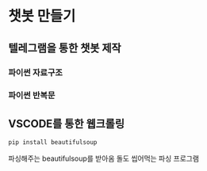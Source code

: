 # 챗봇 만들기


## 텔레그램을 통한 챗봇 제작


### 파이썬 자료구조


### 파이썬 반복문



## VSCODE를 통한 웹크롤링
```bash
pip install beautifulsoup
```
파싱해주는 beautifulsoup를 받아옴 
돌도 씹어먹는 파싱 프로그램 